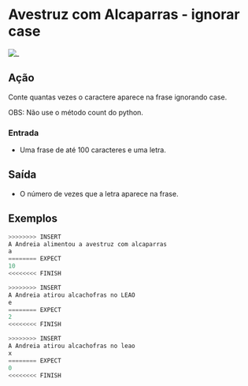 # Avestruz com Alcaparras - ignorar case

![_](cover.jpg)

## Ação

Conte quantas vezes o caractere aparece na frase ignorando case.

OBS: Não use o método count do python.

### Entrada

* Uma frase de até 100 caracteres e uma letra.

## Saída

* O número de vezes que a letra aparece na frase.

## Exemplos

``` py
>>>>>>>> INSERT
A Andreia alimentou a avestruz com alcaparras
a
======== EXPECT
10
<<<<<<<< FINISH
```

```py
>>>>>>>> INSERT
A Andreia atirou alcachofras no LEAO
e
======== EXPECT
2
<<<<<<<< FINISH
```

```py
>>>>>>>> INSERT  
A Andreia atirou alcachofras no leao
x
======== EXPECT  
0
<<<<<<<< FINISH
```
